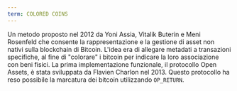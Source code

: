 ```yaml
---
term: COLORED COINS
---
```


Un metodo proposto nel 2012 da Yoni Assia, Vitalik Buterin e Meni Rosenfeld che consente la rappresentazione e la gestione di asset non nativi sulla blockchain di Bitcoin. L'idea era di allegare metadati a transazioni specifiche, al fine di "colorare" i bitcoin per indicare la loro associazione con beni fisici. La prima implementazione funzionale, il protocollo Open Assets, è stata sviluppata da Flavien Charlon nel 2013. Questo protocollo ha reso possibile la marcatura dei bitcoin utilizzando `OP_RETURN`.